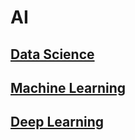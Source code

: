 # AI

## [Data Science](https://github.com/chipbk10/AI/blob/main/DataScience.md)
## [Machine Learning](https://github.com/chipbk10/AI/blob/main/MachineLearning.md)
## [Deep Learning](https://github.com/chipbk10/AI/blob/main/DeepLearning.md)
